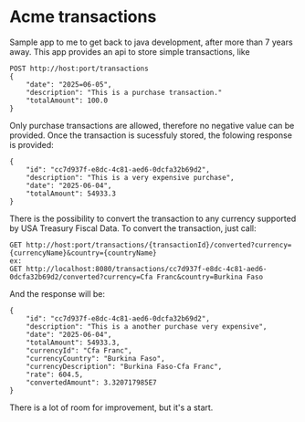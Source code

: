 # Acme transactions

Sample app to me to get back to java development, after more than 7 years away. This app provides an api to store simple transactions, like

````
POST http://host:port/transactions
{ 
    "date": "2025=06-05",
    "description": "This is a purchase transaction."
    "totalAmount": 100.0
}
````
Only purchase transactions are allowed, therefore no negative value can be provided. Once the transaction is sucessfuly stored, the folowing response is provided:
````
{
    "id": "cc7d937f-e8dc-4c81-aed6-0dcfa32b69d2",
    "description": "This is a very expensive purchase",
    "date": "2025-06-04",
    "totalAmount": 54933.3
}
````

There is the possibility to convert the transaction to any currency supported by USA Treasury Fiscal Data. To convert the transaction, just call:
````
GET http://host:port/transactions/{transactionId}/converted?currency={currencyName}&country={countryName}
ex:
GET http://localhost:8080/transactions/cc7d937f-e8dc-4c81-aed6-0dcfa32b69d2/converted?currency=Cfa Franc&country=Burkina Faso
````
And the response will be:
````
{
    "id": "cc7d937f-e8dc-4c81-aed6-0dcfa32b69d2",
    "description": "This is a another purchase very expensive",
    "date": "2025-06-04",
    "totalAmount": 54933.3,
    "currencyId": "Cfa Franc",
    "currencyCountry": "Burkina Faso",
    "currencyDescription": "Burkina Faso-Cfa Franc",
    "rate": 604.5,
    "convertedAmount": 3.320717985E7
}
`````

There is a lot of room for improvement, but it's a start. 